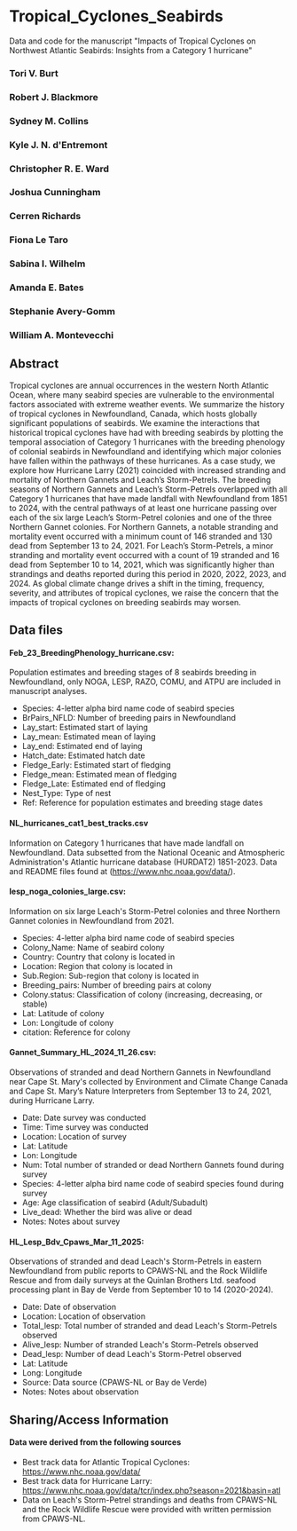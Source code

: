 # Tropical_Cyclones_Seabirds
Data and code for the manuscript "Impacts of Tropical Cyclones on Northwest Atlantic Seabirds: Insights from a Category 1 hurricane"



### Tori V. Burt

### Robert J. Blackmore

### Sydney M. Collins 

### Kyle J. N. d'Entremont 

### Christopher R. E. Ward

### Joshua Cunningham

### Cerren Richards

### Fiona Le Taro

### Sabina I. Wilhelm

### Amanda E. Bates

### Stephanie Avery-Gomm

### William A. Montevecchi

## Abstract

Tropical cyclones are annual occurrences in the western North Atlantic Ocean, where many seabird species are vulnerable to the environmental factors associated with extreme weather events. We summarize the history of tropical cyclones in Newfoundland, Canada, which hosts globally significant populations of seabirds. We examine the interactions that historical tropical cyclones have had with breeding seabirds by plotting the temporal association of Category 1 hurricanes with the breeding phenology of colonial seabirds in Newfoundland and identifying which major colonies have fallen within the pathways of these hurricanes. As a case study, we explore how Hurricane Larry (2021) coincided with increased stranding and mortality of Northern Gannets and Leach’s Storm-Petrels. The breeding seasons of Northern Gannets and Leach’s Storm-Petrels overlapped with all Category 1 hurricanes that have made landfall with Newfoundland from 1851 to 2024, with the central pathways of at least one hurricane passing over each of the six large Leach’s Storm-Petrel colonies and one of the three Northern Gannet colonies. For Northern Gannets, a notable stranding and mortality event occurred with a minimum count of 146 stranded and 130 dead from September 13 to 24, 2021. For Leach’s Storm-Petrels, a minor stranding and mortality event occurred with a count of 19 stranded and 16 dead from September 10 to 14, 2021, which was significantly higher than strandings and deaths reported during this period in 2020, 2022, 2023, and 2024. As global climate change drives a shift in the timing, frequency, severity, and attributes of tropical cyclones, we raise the concern that the impacts of tropical cyclones on breeding seabirds may worsen.

## Data files

#### Feb_23_BreedingPhenology_hurricane.csv:
Population estimates and breeding stages of 8 seabirds breeding in Newfoundland, only NOGA, LESP, RAZO, COMU, and ATPU are included in manuscript analyses.

- Species: 4-letter alpha bird name code of seabird species
- BrPairs_NFLD: Number of breeding pairs in Newfoundland
- Lay_start: Estimated start of laying
- Lay_mean: Estimated mean of laying
- Lay_end: Estimated end of laying
- Hatch_date: Estimated hatch date
- Fledge_Early: Estimated start of fledging
- Fledge_mean: Estimated mean of fledging
- Fledge_Late: Estimated end of fledging
- Nest_Type: Type of nest
- Ref: Reference for population estimates and breeding stage dates

#### NL_hurricanes_cat1_best_tracks.csv
Information on Category 1 hurricanes that have made landfall on Newfoundland. Data subsetted from the National Oceanic and Atmospheric Administration's Atlantic hurricane database (HURDAT2) 1851-2023. Data and README files found at (https://www.nhc.noaa.gov/data/).


#### lesp_noga_colonies_large.csv: 
Information on six large Leach's Storm-Petrel colonies and three Northern Gannet colonies in Newfoundland from 2021.

- Species: 4-letter alpha bird name code of seabird species
- Colony_Name: Name of seabird colony
- Country: Country that colony is located in
- Location: Region that colony is located in
- Sub.Region: Sub-region that colony is located in
- Breeding_pairs: Number of breeding pairs at colony
- Colony.status: Classification of colony (increasing, decreasing, or stable)
- Lat: Latitude of colony
- Lon: Longitude of colony 
- citation: Reference for colony


#### Gannet_Summary_HL_2024_11_26.csv: 
Observations of stranded and dead Northern Gannets in Newfoundland near Cape St. Mary's collected by Environment and Climate Change Canada and Cape St. Mary’s Nature Interpreters from September 13 to 24, 2021, during Hurricane Larry.

- Date: Date survey was conducted
- Time: Time survey was conducted
- Location: Location of survey
- Lat: Latitude
- Lon: Longitude
- Num: Total number of stranded or dead Northern Gannets found during survey
- Species: 4-letter alpha bird name code of seabird species found during survey
- Age: Age classification of seabird (Adult/Subadult)
- Live_dead: Whether the bird was alive or dead
- Notes: Notes about survey


#### HL_Lesp_Bdv_Cpaws_Mar_11_2025: 
Observations of stranded and dead Leach's Storm-Petrels in eastern Newfoundland from public reports to CPAWS-NL and the Rock Wildlife Rescue and from daily surveys at the Quinlan Brothers Ltd. seafood processing plant in Bay de Verde from September 10 to 14 (2020-2024).

- Date: Date of observation
- Location: Location of observation
- Total_lesp: Total number of stranded and dead Leach's Storm-Petrels observed
- Alive_lesp: Number of stranded Leach's Storm-Petrels observed
- Dead_lesp: Number of dead Leach's Storm-Petrel observed
- Lat: Latitude
- Long: Longitude
- Source: Data source (CPAWS-NL or Bay de Verde)
- Notes: Notes about observation


## Sharing/Access Information
#### Data were derived from the following sources
- Best track data for Atlantic Tropical Cyclones: https://www.nhc.noaa.gov/data/
- Best track data for Hurricane Larry: https://www.nhc.noaa.gov/data/tcr/index.php?season=2021&basin=atl
- Data on Leach's Storm-Petrel strandings and deaths from CPAWS-NL and the Rock Wildlife Rescue were provided with written permission from CPAWS-NL. 
